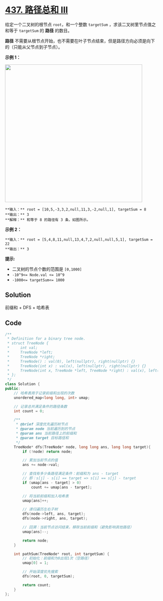 # [437. 路径总和 III](https://leetcode.cn/problems/path-sum-iii/description/?envType=study-plan-v2&envId=top-100-liked)

给定一个二叉树的根节点 `root`，和一个整数 `targetSum` ，求该二叉树里节点值之和等于 `targetSum` 的 **路径**  的数目。

**路径**  不需要从根节点开始，也不需要在叶子节点结束，但是路径方向必须是向下的（只能从父节点到子节点）。

**示例 1：** 

<img src="https://gitee.com/baishuaishuai/saveimg/raw/master/202508060919982.jpg" style="width: 452px;">

```
**输入：** root = [10,5,-3,3,2,null,11,3,-2,null,1], targetSum = 8
**输出：** 3
**解释：** 和等于 8 的路径有 3 条，如图所示。
```

**示例 2：** 

```
**输入：** root = [5,4,8,11,null,13,4,7,2,null,null,5,1], targetSum = 22
**输出：** 3
```

**提示:** 

- 二叉树的节点个数的范围是 `[0,1000]`
- `-10^9<= Node.val <= 10^9`
- `-1000<= targetSum<= 1000`

## Solution

前缀和 + DFS + 哈希表

## Code

```c++
/**
 * Definition for a binary tree node.
 * struct TreeNode {
 *     int val;
 *     TreeNode *left;
 *     TreeNode *right;
 *     TreeNode() : val(0), left(nullptr), right(nullptr) {}
 *     TreeNode(int x) : val(x), left(nullptr), right(nullptr) {}
 *     TreeNode(int x, TreeNode *left, TreeNode *right) : val(x), left(left), right(right) {}
 * };
 */
class Solution {
public:
    // 哈希表用于记录前缀和出现的次数
    unordered_map<long long, int> umap;

    // 记录总共满足条件的路径条数
    int count = 0;

    /**
     * @brief 深度优先遍历树节点
     * @param node 当前遍历到的节点
     * @param ans 当前路径上的前缀和
     * @param target 目标路径和
     */
    TreeNode* dfs(TreeNode* node, long long ans, long long target){
        if (!node) return node;

        // 累加当前节点的值
        ans += node->val;

        // 查找有多少条路径满足条件：前缀和为 ans - target
        // 即：s[j] - s[i] == target => s[i] == s[j] - target
        if (umap[ans - target] > 0)
            count += umap[ans - target];

        // 将当前前缀和加入哈希表
        umap[ans]++;

        // 递归遍历左右子树
        dfs(node->left, ans, target);
        dfs(node->right, ans, target);

        // 回溯：当前节点访问结束，移除当前前缀和（避免影响其他路径）
        umap[ans]--;

        return node;
    }

    int pathSum(TreeNode* root, int targetSum) {
        // 初始化：前缀和为0出现1次（空路径）
        umap[0] = 1;

        // 开始深度优先搜索
        dfs(root, 0, targetSum);

        return count;
    }
};

```

